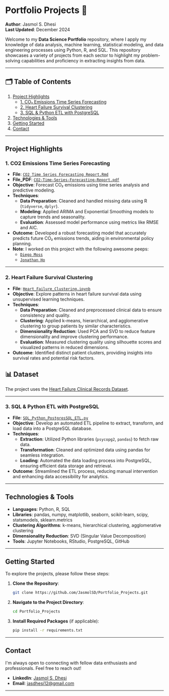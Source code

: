# Portfolio Projects 🎯
**Author**: Jasmol S. Dhesi  
**Last Updated**: December 2024

Welcome to my **Data Science Portfolio** repository, where I apply my knowledge of data analysis, machine learning, statistical modeling, and data engineering processes using Python, R, and SQL. This repository showcases a variety of projects from each sector to highlight my problem-solving capabilities and proficiency in extracting insights from data.

---

## 🗂️ Table of Contents
1. [Project Highlights](#project-highlights)
    + [1. CO₂ Emissions Time Series Forecasting](#1-co2-emissions-time-series-forecasting)
    + [2. Heart Failure Survival Clustering](#2-heart-failure-survival-clustering)
    + [3. SQL & Python ETL with PostgreSQL](#3-sql--python-etl-with-postgresql)
2. [Technologies & Tools](#technologies--tools)
3. [Getting Started](#getting-started)
4. [Contact](#contact)

---

## Project Highlights

### 1. CO2 Emissions Time Series Forecasting
- **File**: [`CO2 Time Series Forecasting Report.Rmd`](https://github.com/JasmolSD/Portfolio_Projects/blob/main/CO2%20Emissions%20Time%20Series%20Modelling/CO2%20Time%20Series%20Forecasting%20Report.Rmd)
- **File_PDF**: [`CO2-Time-Series-Forecasting-Report.pdf`](https://github.com/JasmolSD/Portfolio_Projects/blob/main/CO2%20Emissions%20Time%20Series%20Modelling/CO2-Time-Series-Forecasting-Report.pdf)
- **Objective**: Forecast CO₂ emissions using time series analysis and predictive modeling.
- **Techniques**:
  - **Data Preparation**: Cleaned and handled missing data using R (`tidyverse`, `dplyr`).
  - **Modeling**: Applied ARIMA and Exponential Smoothing models to capture trends and seasonality.
  - **Evaluation**: Assessed model performance using metrics like RMSE and AIC.
- **Outcome**: Developed a robust forecasting model that accurately predicts future CO₂ emissions trends, aiding in environmental policy planning.
- **Note**: I worked on this project with the following awesome peeps:
  - [`Diego Moss`](https://github.com/Mossd-2)
  - [`Jonathan Ho`](https://github.com/jonathanhorx)

---

### 2. Heart Failure Survival Clustering
- **File**: [`Heart_Failure_Clustering.ipynb`](https://github.com/JasmolSD/Portfolio_Projects/blob/main/Clustering%20to%20Predict%20Patient%20Survival/clustering.ipynb)
- **Objective**: Explore patterns in heart failure survival data using unsupervised learning techniques.
- **Techniques**:
  - **Data Preparation**: Cleaned and preprocessed clinical data to ensure consistency and quality.
  - **Clustering**: Applied k-means, hierarchical, and agglomerative clustering to group patients by similar characteristics.
  - **Dimensionality Reduction**: Used PCA and SVD to reduce feature dimensionality and improve clustering performance.
  - **Evaluation**: Measured clustering quality using silhouette scores and visualized patterns in reduced dimensions.
- **Outcome**: Identified distinct patient clusters, providing insights into survival rates and potential risk factors.

## 📊 Dataset
The project uses the [Heart Failure Clinical Records Dataset](https://archive.ics.uci.edu/dataset/519/heart+failure+clinical+records).

---

### 3. SQL & Python ETL with PostgreSQL
- **File**: [`SQL_Python_PostgresSQL_ETL.py`](https://github.com/JasmolSD/Portfolio_Projects/blob/main/Other/SQL_Python_PostgresSQL_ETL.py)
- **Objective**: Develop an automated ETL pipeline to extract, transform, and load data into a PostgreSQL database.
- **Techniques**: 
  - **Extraction**: Utilized Python libraries (`psycopg2`, `pandas`) to fetch raw data.
  - **Transformation**: Cleaned and optimized data using pandas for seamless integration.
  - **Loading**: Automated the data loading process into PostgreSQL, ensuring efficient data storage and retrieval.
- **Outcome**: Streamlined the ETL process, reducing manual intervention and enhancing data accessibility for analytics.

---

## Technologies & Tools
- **Languages**: Python, R, SQL
- **Libraries**: pandas, numpy, matplotlib, seaborn, scikit-learn, scipy, statsmodels, sklearn.metrics
- **Clustering Algorithms**: k-means, hierarchical clustering, agglomerative clustering
- **Dimensionality Reduction**: SVD (Singular Value Decomposition)
- **Tools**: Jupyter Notebooks, RStudio, PostgreSQL, GitHub

---

## Getting Started

To explore the projects, please follow these steps:

1. **Clone the Repository**:
    ```bash
    git clone https://github.com/JasmolSD/Portfolio_Projects.git
    ```
2. **Navigate to the Project Directory**:
    ```bash
    cd Portfolio_Projects
    ```
3. **Install Required Packages** (if applicable):
    ```bash
    pip install -r requirements.txt
    ```

---

## Contact

I'm always open to connecting with fellow data enthusiasts and professionals. Feel free to reach out!

- **LinkedIn**: [Jasmol S. Dhesi](https://www.linkedin.com/in/jasmol-dhesi/)
- **Email**: [jasdhesi12@gmail.com](jasdhesi12@gmail.com)

---
